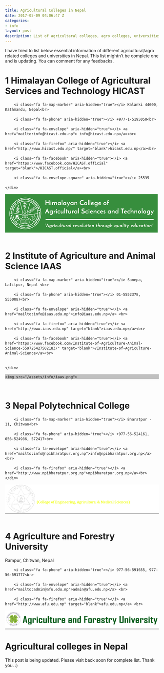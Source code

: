 ```yaml
---
title: Agricultural Colleges in Nepal 
date: 2017-05-09 04:06:47 Z
categories:
- info
layout: post
description: List of agricultaral colleges, agro colleges, universities and educational organization in Nepal with their Location, <i class="fa fa-phone" aria-hidden="true"></i>, programs offered and more.
---
```


I have tried to list below essential information of different agricultural/agro related colleges and universities in Nepal. This list mightn't be complete one and is updating. You can comment for any feedbacks.



<h1> 1	Himalayan College of Agricultural Services and Technology HICAST </h1>
<div class="row">
	<div class="col-md-8">
		  

		<i class="fa fa-map-marker" aria-hidden="true"></i> Kalanki 44600, Kathmandu, Nepal<br>

		<i class="fa fa-phone" aria-hidden="true"></i> +977-1-5195050<br>

		<i class="fa fa-envelope" aria-hidden="true"></i> <a href="mailto:info@hicast.edu.np"> info@hicast.edu.np</a><br>

		<i class="fa fa-firefox" aria-hidden="true"></i> <a href="http://www.hicast.edu.np/" target="blank">hicast.edu.np</a><br>

		<i class="fa fa-facebook" aria-hidden="true"></i> <a href="https://www.facebook.com/HICAST.official" target="blank">/HICAST.official</a><br>

		<i class="fa fa-envelope-square" aria-hidden="true"></i> 25535

	</div>

<div class="col-md-4">
	<img src="/assets/info/hicast.jpg">
</div>
</div>


<br>

<h1>2	Institute of Agriculture and Animal Science IAAS</h1>
<div class="row">
	<div class="col-md-8">
		  

		<i class="fa fa-map-marker" aria-hidden="true"></i> Sanepa, Lalitpur, Nepal	<br>

		<i class="fa fa-phone" aria-hidden="true"></i> 01-5552378, 5550087<br>

		<i class="fa fa-envelope" aria-hidden="true"></i> <a href="mailto:info@iaas.edu.np">info@iaas.edu.np</a> <br>

		<i class="fa fa-firefox" aria-hidden="true"></i> <a href="http://www.iaas.edu.np" target="blank">iaas.edu.np</a><br>

		<i class="fa fa-facebook" aria-hidden="true"></i> <a href="https://www.facebook.com/Institute-of-Agriculture-Animal-Science-559725427502183/" target="blank">/Institute-of-Agriculture-Animal-Science</a><br>


	</div>

<div class="col-md-4" style="background-color: #C0C0C0;">

	<img src="/assets/info/iaas.png">
</div>
</div>


<br>

<h1>3	Nepal Polytechnical College</h1>

<div class="row">
	<div class="col-md-8">
		

		<i class="fa fa-map-marker" aria-hidden="true"></i> Bharatpur - 11, Chitwan<br>

		<i class="fa fa-phone" aria-hidden="true"></i> +977-56-524161, 056-524986, 572417<br>

		<i class="fa fa-envelope" aria-hidden="true"></i> <a href="mailto:info@npibharatpur.org.np">info@npibharatpur.org.np</a> <br>

		<i class="fa fa-firefox" aria-hidden="true"></i> <a href="http://www.npibharatpur.org.np">npibharatpur.org.np</a><br>
	</div>

<div class="col-md-4" style="background-color: #C0C0C0;">
	<img src="/assets/info/npc.png">
</div>
</div>

<br>

<h1>4	Agriculture and Forestry University</h1>
<div class="row">
	<div class="col-md-8">
		<i class="fa fa-map-marker" aria-hidden="true"></i> Rampur, Chitwan, Nepal<br>

		<i class="fa fa-phone" aria-hidden="true"></i> 977-56-591655, 977-56-591777<br>

		<i class="fa fa-envelope" aria-hidden="true"></i> <a href="mailto:admin@afu.edu.np">admin@afu.edu.np</a> <br>

		<i class="fa fa-firefox" aria-hidden="true"></i> <a href="http://www.afu.edu.np" target="blank">afu.edu.np</a> <br>
</div>




<div class="col-md-4" style="background-color: #C0C0C0;">
<img src="/assets/info/afu.png" alt="Agriculture and forestry university">


</div>
</div>


<h1>Agricultural colleges in Nepal</h1>
This post is being updated. Please visit back soon for complete list. Thank you. :)